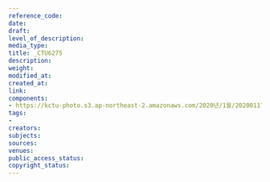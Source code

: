 ```yaml
---
reference_code: 
date: 
draft: 
level_of_description: 
media_type: 
title: _CTU6275
description: 
weight: 
modified_at: 
created_at: 
link: 
components:
- https://kctu-photo.s3.ap-northeast-2.amazonaws.com/2020년/1월/20200117_경마기수+문중원+열사+문재해결+촉구+오체투지+1일차/_CTU6275.jpg
tags:
- 
creators: 
subjects: 
sources: 
venues: 
public_access_status: 
copyright_status: 
---
```

